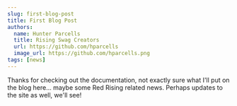 ```yaml
---
slug: first-blog-post
title: First Blog Post
authors:
  name: Hunter Parcells
  title: Rising Swag Creators
  url: https://github.com/hparcells
  image_url: https://github.com/hparcells.png
tags: [news]
---
```


Thanks for checking out the documentation, not exactly sure what I'll put on the blog here... maybe some Red Rising related news. Perhaps updates to the site as well, we'll see!
